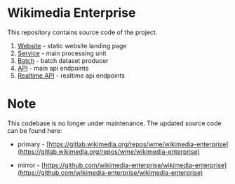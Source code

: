 # Wikimedia Enterprise

This repository contains source code of the project.

1. [Website](https://github.com/wikimedia/OKAPI/tree/master/website) - static website landing page
2. [Service](https://github.com/wikimedia/OKAPI/tree/master/service) - main processing unit
3. [Batch](https://github.com/wikimedia/OKAPI/tree/master/batch) - batch dataset producer
4. [API](https://github.com/wikimedia/OKAPI/tree/master/api) - main api endpoints
5. [Realtime API](https://github.com/wikimedia/OKAPI/tree/master/realtime) - realtime api endpoints

# Note

This codebase is no longer under maintenance. The updated source code can be found here:

- primary - [https://gitlab.wikimedia.org/repos/wme/wikimedia-enterprise](https://gitlab.wikimedia.org/repos/wme/wikimedia-enterprise)

- mirror - [https://github.com/wikimedia-enterprise/wikimedia-enterprise](https://github.com/wikimedia-enterprise/wikimedia-enterprise)
